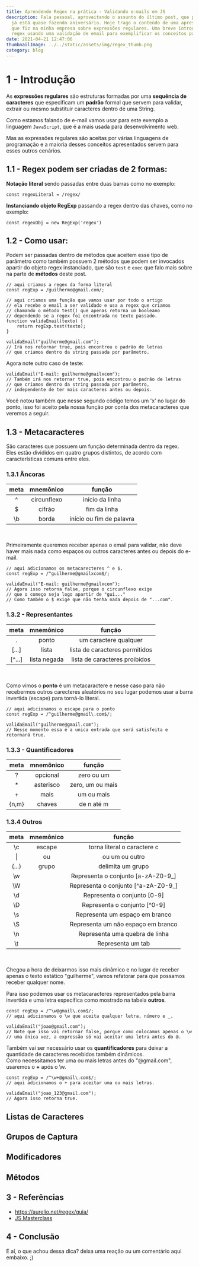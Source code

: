 ```yaml
---
title: Aprendendo Regex na prática - Validando e-mails em JS
description: Fala pessoal, aproveitando o assunto do último post, que por sinal
  já está quase fazendo aniversário. Hoje trago o conteúdo de uma apresentação
  que fiz na minha empresa sobre expressões regulares. Uma breve introdução as
  regex usando uma validação de email para exemplificar os conceitos passados.
date: 2021-04-21 12:47:06
thumbnailImage: ../../static/assets/img/regex_thumb.png
category: blog
---
```

# 1 - Introdução
As **expressões regulares** são estruturas formadas por uma **sequência de caracteres** que especificam um **padrão** formal que servem para validar, extrair ou mesmo substituir caracteres dentro de uma String.  

Como estamos falando de e-mail vamos usar para este exemplo a linguagem `JavaScript`, que é a mais usada para desenvolvimento web.  

Mas as expressões regulares são aceitas por várias linguagens de programação e a maioria desses conceitos apresentados servem para esses outros cenários.

## 1.1 - Regex podem ser criadas de 2 formas:   
**Notação literal** sendo passadas entre duas barras como no exemplo:  

```JS
const regexLiteral = /regex/
```

**Instanciando objeto RegExp** passando a regex dentro das chaves, como no exemplo:

```JS
const regexObj = new RegExp('regex')
```

## 1.2 - Como usar:
Podem ser passadas dentro de métodos que aceitem esse tipo de parâmetro como também possuem 2 métodos que podem ser invocados apartir do objeto regex instanciado, que são `test` e `exec` que falo mais sobre na parte de **métodos** deste post.  

```JS
// aqui criamos a regex da forma literal
const regExp = /guilherme@gmail.com/;

// aqui criamos uma função que vamos usar por todo o artigo
// ela recebe o email a ser validado e usa a regex que criamos
// chamando o método test() que apenas retorna um booleano 
// dependendo se a regex foi encontrada no texto passado.
function validaEmail(texto) {
    return regExp.test(texto);
}

validaEmail("guilherme@gmail.com");
// Irá nos retornar true, pois encontrou o padrão de letras
// que criamos dentro da string passada por parâmetro.
```

Agora note outro caso de teste:  
```JS
validaEmail("E-mail: guilherme@gmailxcom");
// Também irá nos retornar true, pois encontrou o padrão de letras
// que criamos dentro da string passada por parâmetro,
// independente de ter mais caracteres antes ou depois.
```

Você notou também que nesse segundo código temos um 'x' no lugar do ponto, isso foi aceito pela nossa função por conta dos metacaracteres que veremos a seguir.

## 1.3 - Metacaracteres
São caracteres que possuem um função determinada dentro da regex.  
Eles estão divididos em quatro grupos distintos, de acordo com características comuns entre eles.  

### 1.3.1 Âncoras

|meta|mnemônico|função|
|:---:|:---:|:---:|
|^|circunflexo|início da linha|
|$|cifrão|fim da linha|
|\b|borda|início ou fim de palavra|  

</br>

Primeiramente queremos receber apenas o email para validar, não deve haver mais nada como espaços ou outros caracteres antes ou depois do e-mail.  
```JS
// aqui adicionamos os metacarecteres ^ e $.
const regExp = /^guilherme@gmailxcom$/;

validaEmail("E-mail: guilherme@gmailxcom");
// Agora isso retorna false, porque o circunflexo exige
// que o começo seja logo apartir de "gui..."
// Como também o $ exige que não tenha nada depois de "...com".
```

### 1.3.2 - Representantes  

|meta|mnemônico|função|
|:---:|:---:|:---:|
|.|ponto|um caractere qualquer|
|[...]|lista|lista de caracteres permitidos|
|[\^...]|lista negada|lista de caracteres proibidos|  

</br>

Como vimos o **ponto** é um metacaractere e nesse caso para não recebermos outros carecteres aleatórios no seu lugar podemos usar a barra invertida (escape) para torná-lo literal.

```JS
// aqui adicionamos o escape para o ponto
const regExp = /^guilherme@gmail\.com$/;

validaEmail("guilherme@gmail.com");
// Nesse momento essa é a unica entrada que será satisfeita e retornará true.
```

### 1.3.3 - Quantificadores

|meta|mnemônico|função|
|:---:|:---:|:---:|
|?|opcional|zero ou um|
|\*|asterisco|zero, um ou mais|
|\+|mais|um ou mais|
|{n,m}|chaves|de n até m|  


### 1.3.4 Outros

|meta|mnemônico|função|
|:---:|:---:|:---:|
|\c|escape|torna literal o caractere c
|\||ou|ou um ou outro|
|(...)|grupo|delimita um grupo|
|\w||Representa o conjunto [a-zA-Z0-9_]|
|\W||Representa o conjunto [\^a-zA-Z0-9_]|
|\d||Representa o conjunto [0-9]|
|\D||Representa o conjunto [\^0-9]|
|\s||Representa um espaço em branco|
|\S||Representa um não espaço em branco|
|\n||Representa uma quebra de linha|
|\t||Representa um tab|  

</br>

Chegou a hora de deixarmos isso mais dinâmico e no lugar de receber apenas o texto estático "guilherme", vamos refatorar para que possamos receber qualquer nome.  

Para isso podemos usar os metacaracteres representados pela barra invertida e uma letra específica como mostrado na tabela **outros**.  

```JS
const regExp = /^\w@gmail\.com$/;
// aqui adicionamos o \w que aceita qualquer letra, número e _.

validaEmail("joao@gmail.com");
// Note que isso vai retornar false, porque como colocamos apenas o \w
// uma única vez, a expressão só vai aceitar uma letra antes do @.
```  

Também vai ser necessário usar os **quantificadores** para deixar a quantidade de caracteres recebidos também dinâmicos.  
Como necessitamos ter uma ou mais letras antes do "@gmail.com", usaremos o **\+** após o \w.

```JS
const regExp = /^\w+@gmail\.com$/;
// aqui adicionamos o + para aceitar uma ou mais letras.

validaEmail("joao_123@gmail.com");
// Agora isso retorna true.
```



## Listas de Caracteres
## Grupos de Captura
## Modificadores
## Métodos

## 3 - Referências
- https://aurelio.net/regex/guia/
- [JS Masterclass](https://app.agilecode.com.br/public/products/c09d58ff-ce6b-491b-b158-9982583dff79)

## 4 - Conclusão
E aí, o que achou dessa dica? deixa uma reação ou um comentário aqui embaixo. ;)
